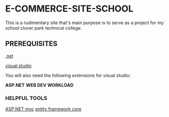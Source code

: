 # **E-COMMERCE-SITE-SCHOOL**
This is a rudimentary site that's main purpose is to serve as a project for my school clover park technical college. 

## **PREREQUISITES** 
[.net](https://dotnet.microsoft.com/download)

[visual studio](https://visualstudio.microsoft.com/)

You will also need the following extensions for visual studio:

**ASP.NET** **WEB DEV WORKLOAD**

### **HELPFUL TOOLS**
[ASP.NET mvc](https://dotnet.microsoft.com/apps/aspnet/mvc)
[entity framework core](https://docs.microsoft.com/en-us/ef/core/)
